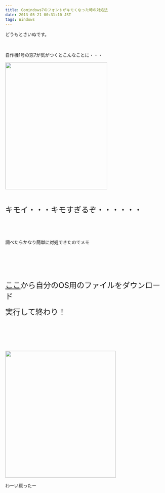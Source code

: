 ```yaml
---
title: Gomindows7のフォントがキモくなった時の対処法
date: 2013-05-21 00:31:10 JST
tags: Windows
---
```

<p>どうもとさいぬです。</p>
<p>&nbsp;</p>
<p>自作機1号の窓7が気がつくとこんなことに・・・</p>
<p><img src="https://lh5.googleusercontent.com/-Np0oZc0Krkg/UZpAOIImS4I/AAAAAAAACJs/HMCjNNe-ttQ/s400/kimoifont.png" height="400" width="322" /></p>
<p>&nbsp;</p>
<p><span style="font-size:24px;">キモイ・・・キモすぎるぞ・・・・・・</span></p>
<p>&nbsp;</p>
<p>&nbsp;</p>
<p>調べたらかなり簡単に対処できたのでメモ</p>
<p>&nbsp;</p>
<p>&nbsp;</p>
<p>&nbsp;</p>
<p><span style="font-size:24px;"><a href="http://support.microsoft.com/kb/927490/ja">ここ</a>から自分のOS用のファイルをダウンロード</span></p>
<p><span style="font-size:24px;">実行して終わり！</span></p>
<p>&nbsp;</p>
<p>&nbsp;</p>
<p>&nbsp;</p>
<p><img src="https://lh5.googleusercontent.com/-5Cg8-IiPe_M/UZpAOMTmEnI/AAAAAAAACJw/4KRngoRv-MQ/s400/modotta.png" height="400" width="349" /></p>
<p>わーい戻ったー</p>

